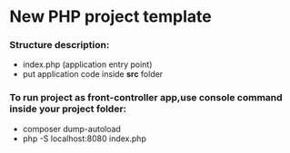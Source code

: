 # New PHP project template
### Structure description:
- index.php (application entry point)
- put application code inside **src** folder

### To run project as front-controller app,use console command inside your project folder:
- composer dump-autoload
- php -S localhost:8080 index.php
